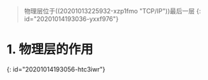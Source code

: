 > 物理层位于((20201013225932-xzp1fmo "TCP/IP"))最后一层
> {: id="20201014193036-yxxf976"}

# 1. 物理层的作用
{: id="20201014193056-htc3iwr"}
